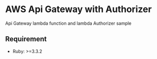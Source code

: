 # AWS Api Gateway with Authorizer

Api Gateway lambda function and lambda Authorizer sample


## Requirement

- Ruby: >=3.3.2
